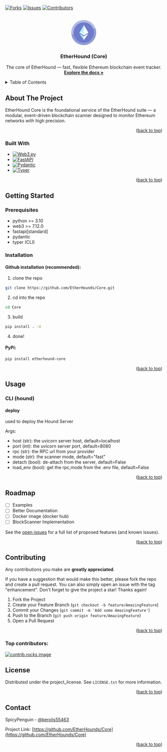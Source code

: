 <a id="readme-top"></a>

[![Forks][forks-shield]][forks-url] [![Issues][issues-shield]][issues-url]
[![Contributors][contributors-shield]][contributors-url]

<!-- PROJECT LOGO -->
<br />
<div align="center">
  <a href="https://github.com/EtherHounds/Core">
    <img src="images/ethereum.png" alt="Logo" width="80" height="80">
  </a>

<h3 align="center">EtherHound (Core)</h3>

  <p align="center">
    The core of EtherHound — fast, flexible Ethereum blockchain event tracker.
    <br />
    <a href="https://etherhounds-core.readthedocs.io/en/latest/index.html"><strong>Explore the docs »</strong></a>
    <!--<br />
    <br />
    <a href="https://github.com/EtherHounds/Core">View Demo</a>
    &middot;
    <a href="https://github.com/EtherHounds/Core/issues/new?labels=bug&template=bug-report---.md">Report Bug</a>
    &middot;
    <a href="https://github.com/EtherHounds/Core/issues/new?labels=enhancement&template=feature-request---.md">Request Feature</a>-->
  </p>
</div>



<!-- TABLE OF CONTENTS -->
<details>
  <summary>Table of Contents</summary>
  <ol>
    <li>
      <a href="#about-the-project">About The Project</a>
      <ul>
        <li><a href="#built-with">Built With</a></li>
      </ul>
    </li>
    <li>
      <a href="#getting-started">Getting Started</a>
      <ul>
        <li><a href="#prerequisites">Prerequisites</a></li>
        <li><a href="#installation">Installation</a></li>
      </ul>
    </li>
    <li><a href="#usage">Usage</a></li>
    <li><a href="#roadmap">Roadmap</a></li>
    <li><a href="#contributing">Contributing</a></li>
    <li><a href="#license">License</a></li>
    <li><a href="#contact">Contact</a></li>
    <li><a href="#acknowledgments">Acknowledgments</a></li>
  </ol>
</details>



<!-- ABOUT THE PROJECT -->
## About The Project

EtherHound Core is the foundational service of the EtherHound suite — a modular, event-driven blockchain scanner designed to monitor Ethereum networks with high precision.

<p align="right">(<a href="#readme-top">back to top</a>)</p>



### Built With

* [![Web3.py]][Web3-url]
* [![FastAPI]][FastAPI-url]
* [![Pydantic]][Pydantic-url]
* [![Typer]][Typer-url]

<p align="right">(<a href="#readme-top">back to top</a>)</p>



<!-- GETTING STARTED -->
## Getting Started

### Prerequisites

* python >= 3.10
* web3 >= 7.12.0
* fastapi[standard]
* pydantic
* typer (CLI)

### Installation

#### Github installation (recommended):
  1. clone the repo
  ```bash
  git clone https://github.com/EtherHounds/Core.git
  ```
  2. cd into the repo
  ```bash
  cd Core
  ```

  3. build
  ```bash
  pip install . -U
  ```

  4. done!

#### PyPi:
  ```bash
  pip install etherhound-core
  ```

<p align="right">(<a href="#readme-top">back to top</a>)</p>



<!-- USAGE EXAMPLES -->
## Usage

### CLI (hound)

#### deploy 
used to deploy the Hound Server

Args:
  * host (str): the uvicorn server host, default=localhost
  * port (int): the uvicorn server port, default=8080
  * rpc (str): the RPC url from your provider
  * mode (str): the scanner mode, default="fast"
  * detach (bool): de-attach from the server, default=False
  * load_env (bool): get the rpc,mode from the .env file, default=False

<!--_For more examples, please refer to the [Documentation](https://example.com)_-->

<p align="right">(<a href="#readme-top">back to top</a>)</p>



<!-- ROADMAP -->
## Roadmap

- [ ] Examples
- [ ] Better Documentation
- [ ] Docker image (docker hub)
- [ ] BlockScanner Implementation

See the [open issues](https://github.com/EtherHounds/Core/issues) for a full list of proposed features (and known issues).

<p align="right">(<a href="#readme-top">back to top</a>)</p>



<!-- CONTRIBUTING -->
## Contributing

Any contributions you make are **greatly appreciated**.

If you have a suggestion that would make this better, please fork the repo and create a pull request. You can also simply open an issue with the tag "enhancement".
Don't forget to give the project a star! Thanks again!

1. Fork the Project
2. Create your Feature Branch (`git checkout -b feature/AmazingFeature`)
3. Commit your Changes (`git commit -m 'Add some AmazingFeature'`)
4. Push to the Branch (`git push origin feature/AmazingFeature`)
5. Open a Pull Request

<p align="right">(<a href="#readme-top">back to top</a>)</p>

### Top contributors:

<a href="https://github.com/EtherHounds/Core/graphs/contributors">
  <img src="https://contrib.rocks/image?repo=EtherHounds/Core" alt="contrib.rocks image" />
</a>



<!-- LICENSE -->
## License

Distributed under the project_license. See `LICENSE.txt` for more information.

<p align="right">(<a href="#readme-top">back to top</a>)</p>



<!-- CONTACT -->
## Contact

SpicyPenguin - [@kerolis55463](https://t.me/kerolis55463)

Project Link: [https://github.com/EtherHounds/Core](https://github.com/EtherHounds/Core)

<p align="right">(<a href="#readme-top">back to top</a>)</p>



<!-- ACKNOWLEDGMENTS
## Acknowledgments

* []()
* []()
* []()

<p align="right">(<a href="#readme-top">back to top</a>)</p>-->



<!-- MARKDOWN LINKS & IMAGES -->
<!-- https://www.markdownguide.org/basic-syntax/#reference-style-links -->
[contributors-shield]: https://img.shields.io/github/contributors/EtherHounds/Core.svg?style=for-the-badge
[contributors-url]: https://github.com/EtherHounds/Core/graphs/contributors
[forks-shield]: https://img.shields.io/github/forks/EtherHounds/Core.svg?style=for-the-badge
[forks-url]: https://github.com/EtherHounds/Core/network/members
[stars-shield]: https://img.shields.io/github/stars/EtherHounds/Core.svg?style=for-the-badge
[stars-url]: https://github.com/EtherHounds/Core/stargazers
[issues-shield]: https://img.shields.io/github/issues/EtherHounds/Core.svg?style=for-the-badge
[issues-url]: https://github.com/EtherHounds/Core/issues
[license-shield]: https://img.shields.io/github/license/EtherHounds/Core.svg?style=for-the-badge
[license-url]: https://github.com/EtherHounds/Core/blob/master/LICENSE.txt
[Web3.py]: https://img.shields.io/badge/web3.py-%236f7dca?style=for-the-badge&logo=ethers
[Web3-url]: https://web3py.readthedocs.io/en/stable/index.html
[FastAPI]: https://img.shields.io/badge/FastAPI-black?style=for-the-badge&logo=fastapi
[FastAPI-url]: https://fastapi.tiangolo.com/
[Pydantic]: https://img.shields.io/badge/pydantic-darkred?style=for-the-badge&logo=pydantic
[Pydantic-url]: https://docs.pydantic.dev/latest/
[Typer]: https://img.shields.io/badge/typer-black?style=for-the-badge&logo=typer
[Typer-url]: https://typer.tiangolo.com/